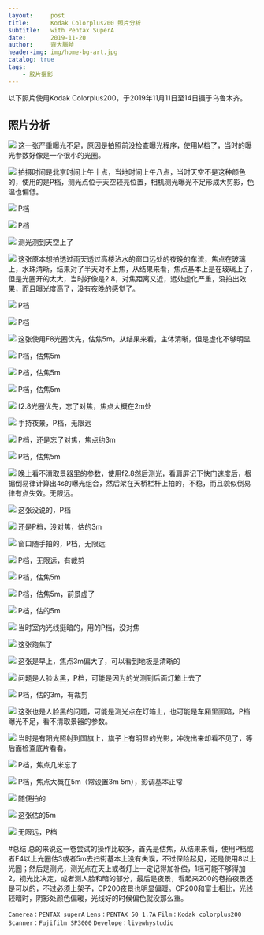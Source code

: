 ```yaml
---
layout:     post
title:      Kodak Colorplus200 照片分析
subtitle:   with Pentax SuperA
date:       2019-11-20
author:     齊大腦斧
header-img: img/home-bg-art.jpg
catalog: true
tags:
    - 胶片摄影
---
```

以下照片使用Kodak Colorplus200，于2019年11月11日至14日摄于乌鲁木齐。
## 照片分析

![](https://tva1.sinaimg.cn/large/006y8mN6ly1g94ldgyho4j318u0u0aqh.jpg)
这一张严重曝光不足，原因是拍照前没检查曝光程序，使用M档了，当时的曝光参数好像是一个很小的光圈。

![](https://tva1.sinaimg.cn/large/006y8mN6ly1g94ldft24zj318u0u0e5e.jpg)
拍摄时间是北京时间上午十点，当地时间上午八点，当时天空不是这种颜色的，使用的是P档，测光点位于天空较亮位置，相机测光曝光不足形成大剪影，色温也偏低。

![](https://tva1.sinaimg.cn/large/006y8mN6ly1g94ldefis6j318u0u0npd.jpg)
P档

![](https://tva1.sinaimg.cn/large/006y8mN6ly1g94ldcfhbdj318u0u01kx.jpg)
P档

![](https://tva1.sinaimg.cn/large/006y8mN6ly1g94ldb0jmxj318u0u04qp.jpg)
测光测到天空上了

![](https://tva1.sinaimg.cn/large/006y8mN6ly1g94ld99euej318u0u0hdt.jpg)
这张原本想拍透过雨天透过高楼沾水的窗口远处的夜晚的车流，焦点在玻璃上，水珠清晰，结果对了半天对不上焦，从结果来看，焦点基本上是在玻璃上了，但是光圈开的太大，当时好像是2.8，对焦距离又近，远处虚化严重，没拍出效果，而且曝光度高了，没有夜晚的感觉了。

![](https://tva1.sinaimg.cn/large/006y8mN6ly1g94ld7lby4j318u0u0e81.jpg)
P档

![](https://tva1.sinaimg.cn/large/006y8mN6ly1g94ld5scwrj30u018u7wh.jpg)
P档

![](https://tva1.sinaimg.cn/large/006y8mN6ly1g94ld4a8fhj318u0u0hdt.jpg)
这张使用F8光圈优先，估焦5m，从结果来看，主体清晰，但是虚化不够明显

![](https://tva1.sinaimg.cn/large/006y8mN6ly1g94ld2gnpqj30u018unpd.jpg)
P档，估焦5m

![](https://tva1.sinaimg.cn/large/006y8mN6ly1g94ld0b3twj318u0u0qv5.jpg)
P档，估焦5m

![](https://tva1.sinaimg.cn/large/006y8mN6ly1g94lcy905hj318u0u0e81.jpg)
P档，估焦5m

![](https://tva1.sinaimg.cn/large/006y8mN6ly1g94lcwa7sfj318u0u0hdt.jpg)
f2.8光圈优先，忘了对焦，焦点大概在2m处

![](https://tva1.sinaimg.cn/large/006y8mN6ly1g94lcua0uoj30u018uhdt.jpg)
手持夜景，P档，无限远

![](https://tva1.sinaimg.cn/large/006y8mN6ly1g94lcskvklj318u0u0b29.jpg)
P档，还是忘了对焦，焦点约3m

![](https://tva1.sinaimg.cn/large/006y8mN6ly1g94lkz5yosj318u0u0hdt.jpg)
P档，估焦5m

![](https://tva1.sinaimg.cn/large/006y8mN6ly1g94lkxejj8j318u0u0b29.jpg)
晚上看不清取景器里的参数，使用f2.8然后测光，看肩屏记下快门速度后，根据倒易律计算出4s的曝光组合，然后架在天桥栏杆上拍的，不稳，而且貌似倒易律有点失效。无限远。

![](https://tva1.sinaimg.cn/large/006y8mN6ly1g94lkvqg7tj318u0u04qp.jpg)
这张没说的，P档

![](https://tva1.sinaimg.cn/large/006y8mN6ly1g94lku74z7j318u0u01kx.jpg)
还是P档，没对焦，估的3m

![](https://tva1.sinaimg.cn/large/006y8mN6ly1g94lksqodmj318u0u04qp.jpg)
窗口随手拍的，P档，无限远

![](https://tva1.sinaimg.cn/large/006y8mN6ly1g94lkr8f5hj318u0u0qt2.jpg)
P档，无限远，有裁剪

![](https://tva1.sinaimg.cn/large/006y8mN6ly1g94lkpzyifj318u0u04ps.jpg)
P档，估焦5m

![](https://tva1.sinaimg.cn/large/006y8mN6ly1g94lkoq2tyj318u0u0hdt.jpg)
P档，估焦5m，前景虚了

![](https://tva1.sinaimg.cn/large/006y8mN6ly1g94lkmzyd8j318v0u0kjl.jpg)
P档，估的5m

![](https://tva1.sinaimg.cn/large/006y8mN6ly1g94lkkx32cj30u018u7wh.jpg)
当时室内光线挺暗的，用的P档，没对焦

![](https://tva1.sinaimg.cn/large/006y8mN6ly1g94lkiwzjlj318u0u0hdt.jpg)
这张跑焦了

![](https://tva1.sinaimg.cn/large/006y8mN6ly1g94lkgv88tj318u0u0e81.jpg)
这张是早上，焦点3m偏大了，可以看到地板是清晰的

![](https://tva1.sinaimg.cn/large/006y8mN6ly1g94lkexrzcj318u0u0e50.jpg)
问题是人脸太黑，P档，可能是因为的光测到后面灯箱上去了

![](https://tva1.sinaimg.cn/large/006y8mN6ly1g94lkcwyonj318u0u0haf.jpg)
P档，估的3m，有裁剪

![](https://tva1.sinaimg.cn/large/006y8mN6ly1g94lnoll46j318u0u01kx.jpg)
这张也是人脸黑的问题，可能是测光点在灯箱上，也可能是车厢里面暗，P档曝光不足，看不清取景器的参数。

![](https://tva1.sinaimg.cn/large/006y8mN6ly1g94lnm8nyqj318u0u0u0x.jpg)
当时是有阳光照射到国旗上，旗子上有明显的光影，冲洗出来却看不见了，等后面检查底片看看。

![](https://tva1.sinaimg.cn/large/006y8mN6ly1g94lnjcrlej318u0u0b29.jpg)
P档，焦点几米忘了

![](https://tva1.sinaimg.cn/large/006y8mN6ly1g94lnhr5rwj318u0u07wh.jpg)
P档，焦点大概在5m（常设置3m 5m），影调基本正常

![](https://tva1.sinaimg.cn/large/006y8mN6ly1g94lngc7ucj318u0u0b29.jpg)
随便拍的

![](https://tva1.sinaimg.cn/large/006y8mN6ly1g94lnekx9kj318u0u04qp.jpg)
这张估的5m

![](https://tva1.sinaimg.cn/large/006y8mN6ly1g94lncp00kj318u0u0e81.jpg)
无限远，P档

#总结
总的来说这一卷尝试的操作比较多，首先是估焦，从结果来看，使用P档或者F4以上光圈估3或者5m去扫街基本上没有失误，不过保险起见，还是使用8以上光圈；然后是测光，测光点在天上或者灯上一定记得加补偿，1档可能不够得加2，视光比决定，或者测人脸和暗的部分，最后是夜景，看起来200的卷拍夜景还是可以的，不过必须上架子，CP200夜景也明显偏暖。CP200和富士相比，光线较暗时，阴影处颜色偏暖，光线好的时候偏色就没那么重。

`Camerea：PENTAX superA`
`Lens：PENTAX 50 1.7A`
`Film：Kodak colorplus200`
`Scanner：Fujifilm SP3000`
`Develope：livewhystudio`
